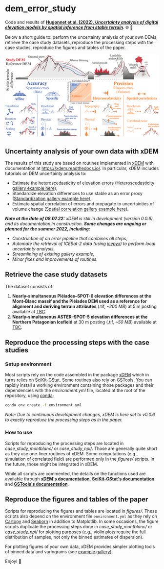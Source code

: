 # dem_error_study

Code and results of [**Hugonnet et al. (2022), *Uncertainty analysis of digital elevation models by spatial inference from stable terrain***](https://doi.org/10.1109/jstars.2022.3188922). :globe_with_meridians: :mount_fuji: 

Below a short guide to: perform the uncertainty analysis of your own DEMs, retrieve the case study datasets, reproduce the processing steps with the case studies, reproduce the figures and tables of the paper.

<img src="https://github.com/rhugonnet/dem_error_study/blob/main/figures/fig_2.png?raw=true" width="600">

## Uncertainty analysis of your own data with xDEM

The results of this study are based on routines implemented in [xDEM](https://github.com/GlacioHack/xdem) with documentation at https://xdem.readthedocs.io/.
In particular, xDEM includes tutorials on DEM uncertainty analysis to:
- Estimate the heteroscedasticity of elevation errors ([Heteroscedasticity gallery example here](https://xdem.readthedocs.io/en/latest/auto_examples/plot_nonstationary_error.html#sphx-glr-auto-examples-plot-nonstationary-error-py)),
- Standardize elevation differences to use stable as an error proxy ([Standardization gallery example here](https://xdem.readthedocs.io/en/latest/auto_examples/plot_standardization.html#sphx-glr-auto-examples-plot-standardization-py)),
- Estimate spatial correlation of errors and propagate to uncertainties of volume change ([Spatial correlation gallery example here](https://xdem.readthedocs.io/en/latest/auto_examples/plot_vgm_error.html#sphx-glr-auto-examples-plot-vgm-error-py)).

***Note at the date of 08.07.22:** xDEM is still in development (version 0.0.6), and its documentation in construction. 
**Some changes are ongoing or planned for the summer 2022, including:***

- *Construction of an error pipeline that combines all steps,*
- *Automate the retrieval of ICESat-2 data (using [icepyx](https://github.com/icesat2py/icepyx)) to perform local uncertainty analysis*,
- *Streamlining of existing gallery example,*
- *Minor fixes and improvements of routines.*


## Retrieve the case study datasets

The dataset consists of:
1. **Nearly-simultaneous Pléiades–SPOT-6 elevation differences at the Mont-Blanc massif and the Pléiades DEM used as a reference for
alignment and deriving terrain attributes** (.tif, *~200 MB*) at 5 m posting available at [TBC](TBC).
2. **Nearly-simultaneous ASTER–SPOT-5 elevation differences at the Northern Patagonian Icefield** at 30 m posting (.tif, *~50 MB*)
 available at [TBC](TBC).


## Reproduce the processing steps with the case studies

### Setup environment

Most scripts rely on the code assembled in the package [xDEM](https://github.com/GlacioHack/xdem) which in turns relies on [SciKit-GStat](https://github.com/mmaelicke/scikit-gstat).
Some routines also rely on [GSTools](https://github.com/GeoStat-Framework/GSTools). You can rapidly 
install a working environment containing those packages and their dependencies with the 
*environment.yml* file, located at the root of the repository, using [conda](https://docs.conda.io/projects/conda/en/latest/user-guide/tasks/manage-environments.html):

```sh
conda env create -f environment.yml
```

*Note: Due to continuous development changes, xDEM is here set to v0.0.6 to exactly reproduce the processing steps as in the paper.* 

### How to use

Scripts for reproducing the processing steps are located in *case_study_montblanc/* or *case_study_npi/*. Those are generally quite short as they use one-liner routines of xDEM.
Some computations (e.g., simulation of correlated field) are performed only in the *figures/* scripts. In the future, those might be integrated in xDEM.

While all scripts are commented, the details on the functions used are available through **[xDEM's documentation](https://xdem.readthedocs.io/)**,
 **[SciKit-GStat's documentation](https://mmaelicke.github.io/scikit-gstat/)** and **[GSTools's documentation](https://geostat-framework.readthedocs.io/projects/gstools/en/stable/)**.


## Reproduce the figures and tables of the paper

Scripts for reproducing the figures and tables are located in *figures/*. These scripts also depend on the environment 
file `environment.yml` as they rely on [Cartopy](https://scitools.org.uk/cartopy/docs/latest/) and 
[Seaborn](https://seaborn.pydata.org/) in addition to Matplotlib.  In some occasions, the figure scripts duplicate the 
processing steps done in *case_study_montblanc/* or *case_study_npi/* for plotting purposes (e.g., violin plots require 
the full distribution of samples, not only the binned estimates of dispersion).

For plotting figures of your own data, xDEM provides simpler plotting tools of binned data and variograms 
(see [example gallery](https://xdem.readthedocs.io/en/latest/auto_examples/index.html)).


Enjoy! :volcano: 
